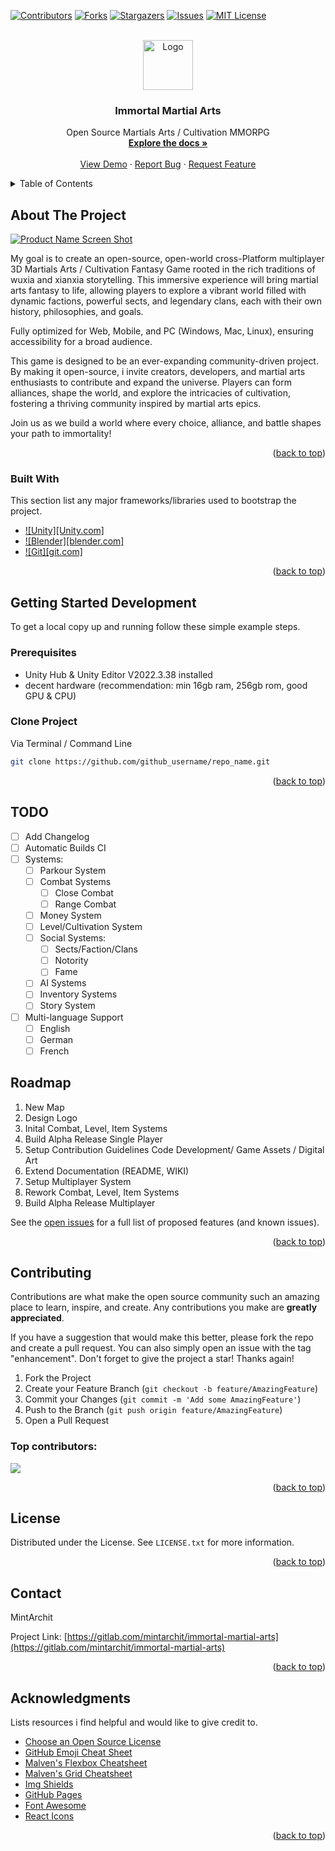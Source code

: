 <!-- Improved compatibility of back to top link:  -->
<a id="readme-top"></a>


<!-- PROJECT SHIELDS -->
<!--
*** I'm using markdown "reference style" links for readability.
*** Reference links are enclosed in brackets [ ] instead of parentheses ( ).
*** See the bottom of this document for the declaration of the reference variables
*** for contributors-url, forks-url, etc. This is an optional, concise syntax you may use.
*** https://www.markdownguide.org/basic-syntax/#reference-style-links
-->
[![Contributors][contributors-shield]][contributors-url]
[![Forks][forks-shield]][forks-url]
[![Stargazers][stars-shield]][stars-url]
[![Issues][issues-shield]][issues-url]
[![MIT License][license-shield]][license-url]


<!-- PROJECT LOGO -->
<br />
<div align="center">
  <a href="https://">
    <img src="images/logo.png" alt="Logo" width="80" height="80">
  </a>

  <h3 align="center">Immortal Martial Arts</h3>

  <p align="center">
    Open Source Martials Arts / Cultivation MMORPG
    <br />
    <a href="https://"><strong>Explore the docs »</strong></a>
    <br />
    <br />
    <a href="https://">View Demo</a>
    ·
    <a href="https://gitlab.com/mintarchit/immortal-martial-arts/-/issues">Report Bug</a>
    ·
    <a href="https://gitlab.com/mintarchit/immortal-martial-arts/-/issues">Request Feature</a>
  </p>
</div>



<!-- TABLE OF CONTENTS -->
<details>
  <summary>Table of Contents</summary>
  <ol>
    <li>
      <a href="#about-the-project">About The Project</a>
    </li>
    <li>
      <a href="#getting-started">Getting Started Development</a>
      <ul>
        <li><a href="#installation">Clone Project</a></li>
      </ul>
    </li>
    <li><a href="#todo">Todo</a></li>
    <li><a href="#roadmap">Roadmap</a></li>
    <li><a href="#contributing">Contributing</a></li>
    <li><a href="#license">License</a></li>
    <li><a href="#contact">Contact</a></li>
    <li><a href="#acknowledgments">Acknowledgments</a></li>
  </ol>
</details>



<!-- ABOUT THE PROJECT -->
## About The Project

[![Product Name Screen Shot][product-screenshot]](https://example.com)

My goal is to create an open-source, open-world cross-Platform multiplayer 3D Martials Arts / Cultivation Fantasy Game rooted in the rich traditions of wuxia and xianxia storytelling. This immersive experience will bring martial arts fantasy to life, allowing players to explore a vibrant world filled with dynamic factions, powerful sects, and legendary clans, each with their own history, philosophies, and goals.

Fully optimized for Web, Mobile, and PC (Windows, Mac, Linux), ensuring accessibility for a broad audience. 

This game is designed to be an ever-expanding community-driven project. By making it open-source, i invite creators, developers, and martial arts enthusiasts to contribute and expand the universe. Players can form alliances, shape the world, and explore the intricacies of cultivation, fostering a thriving community inspired by martial arts epics.

Join us as we build a world where every choice, alliance, and battle shapes your path to immortality!



<p align="right">(<a href="#readme-top">back to top</a>)</p>



### Built With

This section list any major frameworks/libraries used to bootstrap the project.

* [![Unity][Unity.com]][JQuery-url]
* [![Blender][blender.com]][JQuery-url]
* [![Git][git.com]][JQuery-url]

<p align="right">(<a href="#readme-top">back to top</a>)</p>



<!-- GETTING STARTED -->
## Getting Started Development

To get a local copy up and running follow these simple example steps.

### Prerequisites

- Unity Hub & Unity Editor V2022.3.38 installed
- decent hardware (recommendation: min 16gb ram, 256gb rom, good GPU & CPU)


### Clone Project

Via Terminal / Command Line


   ```sh
   git clone https://github.com/github_username/repo_name.git
   ```

<p align="right">(<a href="#readme-top">back to top</a>)</p>

## TODO

- [ ] Add Changelog
- [ ] Automatic Builds CI
- [ ] Systems:
    - [ ] Parkour System
    - [ ] Combat Systems
      - [ ] Close Combat
      - [ ] Range Combat
    - [ ] Money System
    - [ ] Level/Cultivation System
    - [ ] Social Systems:
      - [ ] Sects/Faction/Clans
      - [ ] Notority
      - [ ] Fame
    - [ ] AI Systems
    - [ ] Inventory Systems
    - [ ] Story System
- [ ] Multi-language Support
    - [ ] English
    - [ ] German
    - [ ] French

<!-- ROADMAP -->
## Roadmap

1. New Map
2. Design Logo
3. Inital Combat, Level, Item Systems
4. Build Alpha Release Single Player
5. Setup Contribution Guidelines Code Development/ Game Assets / Digital Art
6. Extend Documentation (README, WIKI)
7. Setup Multiplayer System
8. Rework Combat, Level, Item Systems
9. Build Alpha Release Multiplayer



See the [open issues](https://https://gitlab.com/mintarchit/immortal-martial-arts/-/issues) for a full list of proposed features (and known issues).

<p align="right">(<a href="#readme-top">back to top</a>)</p>



<!-- CONTRIBUTING -->
## Contributing

Contributions are what make the open source community such an amazing place to learn, inspire, and create. Any contributions you make are **greatly appreciated**.

If you have a suggestion that would make this better, please fork the repo and create a pull request. You can also simply open an issue with the tag "enhancement".
Don't forget to give the project a star! Thanks again!

1. Fork the Project
2. Create your Feature Branch (`git checkout -b feature/AmazingFeature`)
3. Commit your Changes (`git commit -m 'Add some AmazingFeature'`)
4. Push to the Branch (`git push origin feature/AmazingFeature`)
5. Open a Pull Request

### Top contributors:

<a href="https://github.com/MintArchit/Immortal-Martial-Arts/graphs/contributors">
  <img src="https://contrib.rocks/image?repo=MintArchit/Immortal-Martial-Arts" />
</a>

<p align="right">(<a href="#readme-top">back to top</a>)</p>



<!-- LICENSE -->
## License

Distributed under the  License. See `LICENSE.txt` for more information.

<p align="right">(<a href="#readme-top">back to top</a>)</p>



<!-- CONTACT -->
## Contact

MintArchit

Project Link: [https://gitlab.com/mintarchit/immortal-martial-arts](https://gitlab.com/mintarchit/immortal-martial-arts)

<p align="right">(<a href="#readme-top">back to top</a>)</p>



<!-- ACKNOWLEDGMENTS -->
## Acknowledgments

Lists resources i find helpful and would like to give credit to.

* [Choose an Open Source License](https://choosealicense.com)
* [GitHub Emoji Cheat Sheet](https://www.webpagefx.com/tools/emoji-cheat-sheet)
* [Malven's Flexbox Cheatsheet](https://flexbox.malven.co/)
* [Malven's Grid Cheatsheet](https://grid.malven.co/)
* [Img Shields](https://shields.io)
* [GitHub Pages](https://pages.github.com)
* [Font Awesome](https://fontawesome.com)
* [React Icons](https://react-icons.github.io/react-icons/search)

<p align="right">(<a href="#readme-top">back to top</a>)</p>



<!-- MARKDOWN LINKS & IMAGES -->
<!-- https://www.markdownguide.org/basic-syntax/#reference-style-links -->
[contributors-shield]: https://img.shields.io/github/contributors/MintArchit/Immortal-Martial-Arts.svg?style=for-the-badge
[contributors-url]: https://github.com/MintArchit/Immortal-Martial-Arts/graphs/contributors
[forks-shield]: https://img.shields.io/github/forks/MintArchit/Immortal-Martial-Arts.svg?style=for-the-badge
[forks-url]: https://github.com/MintArchit/Immortal-Martial-Arts/network/members
[stars-shield]: https://img.shields.io/github/stars/MintArchit/Immortal-Martial-Arts.svg?style=for-the-badge
[stars-url]: https://github.com/MintArchit/Immortal-Martial-Arts/stargazers
[issues-shield]: https://img.shields.io/github/issues/MintArchit/Immortal-Martial-Arts.svg?style=for-the-badge
[issues-url]: https://github.com/MintArchit/Immortal-Martial-Arts/issues
[license-shield]: https://img.shields.io/github/license/MintArchit/Immortal-Martial-Arts.svg?style=for-the-badge
[license-url]: https://github.com/MintArchit/Immortal-Martial-Arts/blob/master/LICENSE.txt
[product-screenshot]: images/screenshot.png
[JQuery.com]: https://img.shields.io/badge/jQuery-0769AD?style=for-the-badge&logo=jquery&logoColor=white
[JQuery-url]: https://jquery.com 